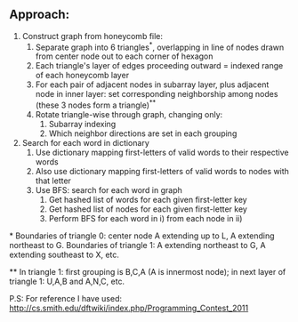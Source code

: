 ## Approach:
1. Construct graph from honeycomb file:
    1. Separate graph into 6 triangles<sup>*</sup>, overlapping in line of nodes drawn from center node out to each corner of hexagon
    2. Each triangle's layer of edges proceeding outward = indexed range of each honeycomb layer
    3. For each pair of adjacent nodes in subarray layer, plus adjacent node in inner layer: set corresponding neighborship among nodes (these 3 nodes form a triangle)<sup>**</sup>
    4. Rotate triangle-wise through graph, changing only:
        1. Subarray indexing
        2. Which neighbor directions are set in each grouping
2. Search for each word in dictionary
    1. Use dictionary mapping first-letters of valid words to their respective words
    2. Also use dictionary mapping first-letters of valid words to nodes with that letter
    3. Use BFS: search for each word in graph
        1. Get hashed list of words for each given first-letter key
        2. Get hashed list of nodes for each given first-letter key
        3. Perform BFS for each word in i) from each node in ii)

\* Boundaries of triangle 0: center node A extending up to L, A extending northeast to G. Boundaries of triangle 1: A extending northeast to G, A extending southeast to X, etc.

\*\* In triangle 1: first grouping is B,C,A (A is innermost node); in next layer of triangle 1: U,A,B and A,N,C, etc.

P.S: For reference I have used:
http://cs.smith.edu/dftwiki/index.php/Programming_Contest_2011